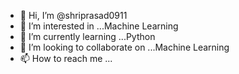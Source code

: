 - 👋 Hi, I’m @shriprasad0911
- 👀 I’m interested in ...Machine Learning
- 🌱 I’m currently learning ...Python
- 💞️ I’m looking to collaborate on ...Machine Learning
- 📫 How to reach me ...

<!---
shriprasad0911/shriprasad0911 is a ✨ special ✨ repository because its `README.md` (this file) appears on your GitHub profile.
You can click the Preview link to take a look at your changes.
--->
